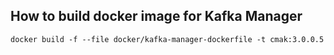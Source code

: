 ## How to build docker image for Kafka Manager
```
docker build -f --file docker/kafka-manager-dockerfile -t cmak:3.0.0.5
```